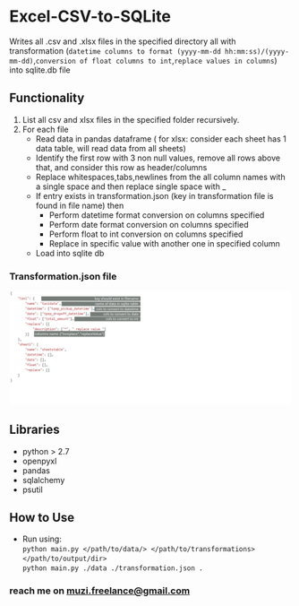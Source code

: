 # Excel-CSV-to-SQLite

Writes all .csv and .xlsx files in the specified directory all with transformation (```datetime columns to format (yyyy-mm-dd hh:mm:ss)/(yyyy-mm-dd)```,```conversion of float columns to int```,```replace values in columns```) into sqlite.db file

## Functionality
1. List all csv and xlsx files in the specified folder recursively.
2. For each file
   - Read data in pandas dataframe ( for xlsx: consider each sheet has 1 data table, will read data from all sheets)
   - Identify the first row with 3 non null values, remove all rows above that, and consider this row as header/columns
   - Replace whitespaces,tabs,newlines from the all column names with a single space and then replace single space with _  
   - If entry exists in transformation.json (key in transformation file is found in file name) then  
     - Perform datetime format conversion on columns specified  
     - Perform date format conversion on columns specified  
     - Perform float to int conversion on columns specified  
     - Replace in specific value with another one in specified column  
   - Load into sqlite db 

### Transformation.json file

![This is an image](images/img1.png)




## Libraries
- python > 2.7
- openpyxl 
- pandas
- sqlalchemy
- psutil

## How to Use
- Run using:  
```python main.py </path/to/data/> </path/to/transformations> </path/to/output/dir>```  
```python main.py ./data ./transformation.json .```
  

### reach me on muzi.freelance@gmail.com
